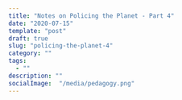 ```yaml
---
title: "Notes on Policing the Planet - Part 4"
date: "2020-07-15"
template: "post"
draft: true
slug: "policing-the-planet-4"
category: ""
tags:
  - ""
description: ""
socialImage:  "/media/pedagogy.png"
---
```

